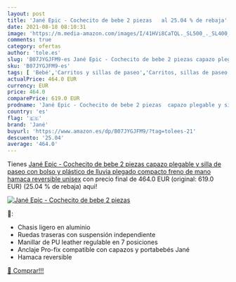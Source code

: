 ```yaml
---
layout: post
title: 'Jané Epic - Cochecito de bebe 2 piezas   al 25.04 % de rebaja'
date: 2021-08-18 08:10:31
image: 'https://m.media-amazon.com/images/I/41HVi8CaTQL._SL500_._SL400_.jpg'
comments: true
category: ofertas
author: 'tole.es'
slug: 'B07JYGJFM9-es Jané Epic - Cochecito de bebe 2 piezas capazo plegable y...'
sku: 'B07JYGJFM9-es'
tags: [ 'Bebé','Carritos y sillas de paseo','Carritos, sillas de paseo y accesorios','Sillas de paseo','bebe','jané', ]
actualPrice: 464.0 EUR
currency: EUR
price: 464.0
comparePrice: 619.0 EUR
prodname: 'Jané Epic - Cochecito de bebe 2 piezas  capazo plegable y silla de paseo  con bolso y plástico de lluvia  plegado compacto  freno de mano  hamaca reversible  unisex'
country: 'es'
flag: '🇪🇸'
brand: 'Jané'
buyurl: 'https://www.amazon.es/dp/B07JYGJFM9/?tag=tolees-21'
descuento: '25.04'
average: '464.0'
---
```


Tienes [Jané Epic - Cochecito de bebe 2 piezas  capazo plegable y silla de paseo  con bolso y plástico de lluvia  plegado compacto  freno de mano  hamaca reversible  unisex](https://www.amazon.es/dp/B07JYGJFM9/?tag=tolees-21) con precio final de  464.0 EUR (original: 619.0 EUR) (25.04 %  de rebaja) aqui!

[![Jané Epic - Cochecito de bebe 2 piezas  ](https://m.media-amazon.com/images/I/41HVi8CaTQL._SL500_._SL400_.jpg)](https://www.amazon.es/dp/B07JYGJFM9/?tag=tolees-21)

🔎:

- Chasis ligero en aluminio
- Ruedas traseras con suspensión independiente
- Manillar de PU leather regulable en 7 posiciones
- Anclaje Pro-fix compatible con capazos y portabebés Jané
- Hamaca reversible

[🛒 Comprar!!!](https://www.amazon.es/dp/B07JYGJFM9/?tag=tolees-21)
